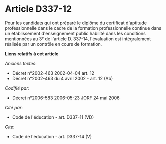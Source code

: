 # Article D337-12

Pour les candidats qui ont préparé le diplôme du certificat d'aptitude professionnelle dans le cadre de la formation
professionnelle continue dans un établissement d'enseignement public habilité dans les conditions mentionnées au 3° de
l'article D. 337-14, l'évaluation est intégralement réalisée par un contrôle en cours de formation.

**Liens relatifs à cet article**

_Anciens textes_:

  - Décret n°2002-463 2002-04-04 art. 12
  - Décret n°2002-463 du 4 avril 2002 - art. 12 (Ab)

_Codifié par_:

  - Décret n°2006-583 2006-05-23 JORF 24 mai 2006

_Cité par_:

  - Code de l'éducation - art. D337-11 (VD)

_Cite_:

  - Code de l'éducation - art. D337-14 (V)
